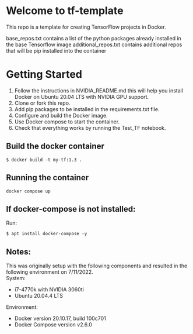 # Welcome to tf-template

This repo is a template for creating TensorFlow projects in Docker.

base_repos.txt contains a list of the python packages already installed in the base Tensorflow image
additional_repos.txt contains additional repos that will be pip installed into the container


# Getting Started

1. Follow the instructions in NVIDIA_README.md this will help you install Docker on Ubuntu 20.04 LTS with NVIDIA GPU support.
2. Clone or fork this repo.
3. Add pip packages to be installed in the requirements.txt file.
4. Configure and build the Docker image.
5. Use Docker compose to start the container.
6. Check that everything works by running the Test_TF notebook.


## Build the docker container
```
$ docker build -t my-tf:1.3 .
```


## Running the container
```
docker compose up
```


## If docker-compose is not installed:
Run:  
```
$ apt install docker-compose -y
```


## Notes:
This was originally setup with the following components and resulted in the following environment on 7/11/2022.  
System:  
- i7-4770k with NVIDIA 3060ti
- Ubuntu 20.04.4 LTS

Environment:  
- Docker version 20.10.17, build 100c701
- Docker Compose version v2.6.0
